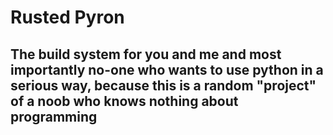 # Rusted Pyron
## The build system for you and me and most importantly no-one who wants to use python in a serious way, because this is a random "project" of a noob who knows nothing about programming